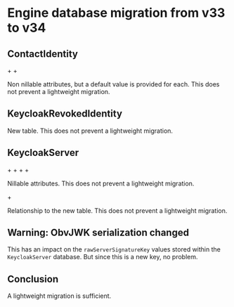 #  Engine database migration from v33 to v34

## ContactIdentity

+<attribute name="isForcefullyTrustedByUser" attributeType="Boolean" defaultValueString="NO" usesScalarValueType="YES"/>
+<attribute name="isRevokedAsCompromised" attributeType="Boolean" defaultValueString="NO" usesScalarValueType="YES"/>

Non nillable attributes, but a default value is provided for each. This does not prevent a lightweight migration.


## KeycloakRevokedIdentity

New table. This does not prevent a lightweight migration.


## KeycloakServer

+<attribute name="latestRevocationListTimetamp" optional="YES" attributeType="Date" usesScalarValueType="NO"/>
+<attribute name="rawPushTopics" optional="YES" attributeType="Binary"/>
+<attribute name="rawServerSignatureKey" optional="YES" attributeType="Binary"/>
+<attribute name="selfRevocationTestNonce" optional="YES" attributeType="String"/>

Nillable attributes. This does not prevent a lightweight migration.

 +<relationship name="revokedIdentities" toMany="YES" deletionRule="Cascade" destinationEntity="KeycloakRevokedIdentity" inverseName="keycloakServer" inverseEntity="KeycloakRevokedIdentity"/>

Relationship to the new table. This does not prevent a lightweight migration.


## Warning: ObvJWK serialization changed

This has an impact on the `rawServerSignatureKey` values stored within the `KeycloakServer` database. But since this is a new key, no problem.


## Conclusion

A lightweight migration is sufficient.
